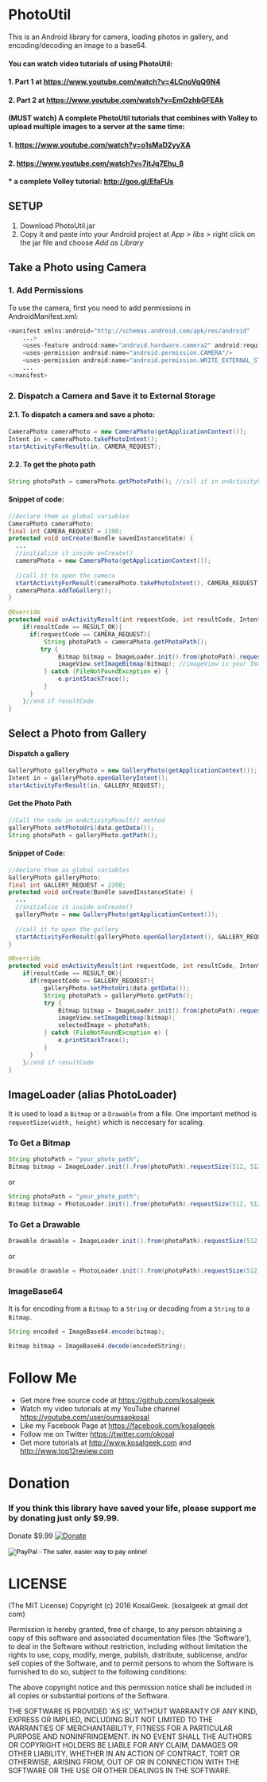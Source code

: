 # PhotoUtil
This is an Android library for camera, loading photos in gallery, and encoding/decoding an image to a base64.

#### You can watch video tutorials of using PhotoUtil: 
#### 1. Part 1 at https://www.youtube.com/watch?v=4LCnoVqQ6N4
#### 2. Part 2 at https://www.youtube.com/watch?v=EmOzhbGFEAk

#### (MUST watch) A complete PhotoUtil tutorials that combines with Volley to upload multiple images to a server at the same time:
#### 1. https://www.youtube.com/watch?v=o1sMaD2yyXA
#### 2. https://www.youtube.com/watch?v=7itJq7Ehu_8
#### * a complete Volley tutorial: http://goo.gl/EfaFUs

## SETUP
1. Download PhotoUtil.jar
2. Copy it and paste into your Android project at *App* > *libs* > right click on the jar file and choose *Add as Library*

## Take a Photo using Camera
### 1. Add Permissions
To use the camera, first you need to add permissions in AndroidManifest.xml:
```java
<manifest xmlns:android="http://schemas.android.com/apk/res/android"
    ...>
    <uses-feature android:name="android.hardware.camera2" android:required="true"/>
    <uses-permission android:name="android.permission.CAMERA"/>
    <uses-permission android:name="android.permission.WRITE_EXTERNAL_STORAGE"/>
    ...
</manifest>
```
### 2. Dispatch a Camera and Save it to External Storage
#### 2.1. To dispatch a camera and save a photo:
```java
CameraPhoto cameraPhoto = new CameraPhoto(getApplicationContext());
Intent in = cameraPhoto.takePhotoIntent();
startActivityForResult(in, CAMERA_REQUEST);
```
#### 2.2. To get the photo path
```java
String photoPath = cameraPhoto.getPhotoPath(); //call it in onActivityResult() method
```

#### Snippet of code:
```java
//declare them as global variables
CameraPhoto cameraPhoto;
final int CAMERA_REQUEST = 1100;
protected void onCreate(Bundle savedInstanceState) {
  ...
  //initialize it inside onCreate()
  cameraPhoto = new CameraPhoto(getApplicationContext());
  
  //call it to open the camera
  startActivityForResult(cameraPhoto.takePhotoIntent(), CAMERA_REQUEST);
  cameraPhoto.addToGallery();
}

@Override
protected void onActivityResult(int requestCode, int resultCode, Intent data) {
    if(resultCode == RESULT_OK){
      if(requestCode == CAMERA_REQUEST){
          String photoPath = cameraPhoto.getPhotoPath();
         try {
              Bitmap bitmap = ImageLoader.init().from(photoPath).requestSize(512, 512).getBitmap();
              imageView.setImageBitmap(bitmap); //imageView is your ImageView
          } catch (FileNotFoundException e) {
              e.printStackTrace();
          }
      }
    }//end if resultCode
}
```

## Select a Photo from Gallery
#### Dispatch a gallery
```java
GalleryPhoto galleryPhoto = new GalleryPhoto(getApplicationContext());
Intent in = galleryPhoto.openGalleryIntent();
startActivityForResult(in, GALLERY_REQUEST);
```

#### Get the Photo Path
```java
//Call the code in onActivityResult() method
galleryPhoto.setPhotoUri(data.getData());
String photoPath = galleryPhoto.getPath();
```

#### Snippet of Code:
```java
//declare them as global variables
GalleryPhoto galleryPhoto;
final int GALLERY_REQUEST = 2200;
protected void onCreate(Bundle savedInstanceState) {
  ...
  //initialize it inside onCreate()
  galleryPhoto = new GalleryPhoto(getApplicationContext());
  
  //call it to open the gallery
  startActivityForResult(galleryPhoto.openGalleryIntent(), GALLERY_REQUEST);
}

@Override
protected void onActivityResult(int requestCode, int resultCode, Intent data) {
    if(resultCode == RESULT_OK){
      if(requestCode == GALLERY_REQUEST){
          galleryPhoto.setPhotoUri(data.getData());
          String photoPath = galleryPhoto.getPath();
          try {
              Bitmap bitmap = ImageLoader.init().from(photoPath).requestSize(512, 512).getBitmap();
              imageView.setImageBitmap(bitmap);
              selectedImage = photoPath;
          } catch (FileNotFoundException e) {
              e.printStackTrace();
          }
      }
    }//end if resultCode
}
```

## ImageLoader (alias PhotoLoader)
It is used to load a ``Bitmap`` or a ``Drawable`` from a file. One important method is ``requestSize(width, height)`` which is neccesary for scaling. 
### To Get a Bitmap
```java
String photoPath = "your_photo_path";
Bitmap bitmap = ImageLoader.init().from(photoPath).requestSize(512, 512).getBitmap();
```
or
```java
String photoPath = "your_photo_path";
Bitmap bitmap = PhotoLoader.init().from(photoPath).requestSize(512, 512).getBitmap();
```
### To Get a Drawable
```java
Drawable drawable = ImageLoader.init().from(photoPath).requestSize(512, 512).getImageDrawable();
```
or
```java
Drawable drawable = PhotoLoader.init().from(photoPath).requestSize(512, 512).getImageDrawable();
```

### ImageBase64
It is for encoding from a ``Bitmap`` to a ``String`` or decoding from a ``String`` to a ``Bitmap``.
```java
String encoded = ImageBase64.encode(bitmap); 

Bitmap bitmap = ImageBase64.decode(encodedString);
```

# Follow Me
 * Get more free source code at https://github.com/kosalgeek
 * Watch my video tutorials at my YouTube channel https://youtube.com/user/oumsaokosal
 * Like my Facebook Page at https://facebook.com/kosalgeek
 * Follow me on Twitter https://twitter.com/okosal
 * Get more tutorials at http://www.kosalgeek.com and http://www.top12review.com
 
# Donation
### If you think this library have saved your life, please support me by donating just only $9.99.
Donate $9.99 [![Donate](https://img.shields.io/badge/Donate-PayPal-green.svg)](https://www.paypal.com/cgi-bin/webscr?cmd=_donations&business=oumsaokosal01%40gmail%2ecom&lc=US&item_name=Oum%20Saokosal&item_number=donatedkosal&amount=9%2e99&currency_code=USD&bn=PP%2dDonationsBF%3abtn_donateCC_LG%2egif%3aNonHosted)

<input type="image" src="https://www.paypalobjects.com/en_US/i/btn/btn_donateCC_LG.gif" border="0" name="submit" alt="PayPal - The safer, easier way to pay online!">
<img alt="" border="0" src="https://www.paypalobjects.com/en_US/i/scr/pixel.gif" width="1" height="1">
</form>
 
# LICENSE

(The MIT License)
Copyright (c) 2016 KosalGeek. (kosalgeek at gmail dot com)

Permission is hereby granted, free of charge, to any person obtaining a copy of this software and associated documentation files (the 'Software'), to deal in the Software without restriction, including without limitation the rights to use, copy, modify, merge, publish, distribute, sublicense, and/or sell copies of the Software, and to permit persons to whom the Software is furnished to do so, subject to the following conditions:

The above copyright notice and this permission notice shall be included in all copies or substantial portions of the Software.

THE SOFTWARE IS PROVIDED 'AS IS', WITHOUT WARRANTY OF ANY KIND, EXPRESS OR IMPLIED, INCLUDING BUT NOT LIMITED TO THE WARRANTIES OF MERCHANTABILITY, FITNESS FOR A PARTICULAR PURPOSE AND NONINFRINGEMENT. IN NO EVENT SHALL THE AUTHORS OR COPYRIGHT HOLDERS BE LIABLE FOR ANY CLAIM, DAMAGES OR OTHER LIABILITY, WHETHER IN AN ACTION OF CONTRACT, TORT OR OTHERWISE, ARISING FROM, OUT OF OR IN CONNECTION WITH THE SOFTWARE OR THE USE OR OTHER DEALINGS IN THE SOFTWARE.




